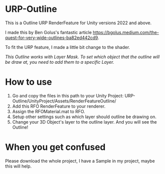 # URP-Outline

This is a Outline URP RenderFeature for Unity versions 2022 and above.

I made this by Ben Golus's fantastic article https://bgolus.medium.com/the-quest-for-very-wide-outlines-ba82ed442cd9.

To fit the URP feature, I made a little bit change to the shader. 

*This Outline works with Layer Mask. To set which object that the outline will be draw at, you need to add them to a specific Layer.*

# How to use

1. Go and copy the files in this path to your Unity Project: URP-Outline/UnityProject/Assets/RenderFeatureOutline/
2. Add this RFO RenderFeature to your renderer.
3. Assign the RFOMaterial.mat to RFO.
4. Setup other settings such as which layer should outline be drawing on.
5. Change your 3D Object's layer to the outline layer. And you will see the Outline!

# When you get confused
Please download the whole project, I have a Sample in my project, maybe this will help.
